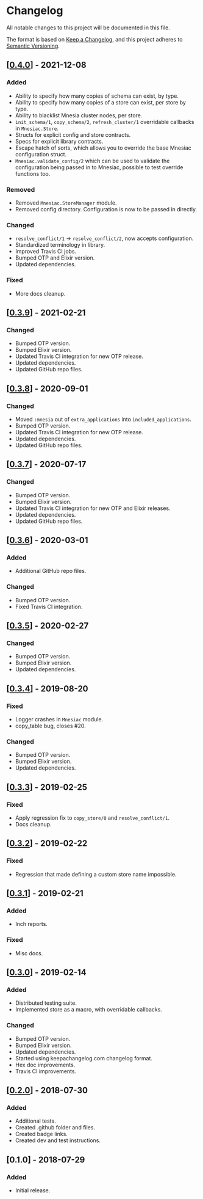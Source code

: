 # Changelog
All notable changes to this project will be documented in this file.

The format is based on [Keep a Changelog](https://keepachangelog.com/en/1.0.0/),
and this project adheres to [Semantic Versioning](https://semver.org/spec/v2.0.0.html).

## [[0.4.0]] - 2021-12-08
### Added
- Ability to specify how many copies of schema can exist, by type.
- Ability to specify how many copies of a store can exist, per store by type.
- Ability to blacklist Mnesia cluster nodes, per store.
- `init_schema/1`, `copy_schema/2`, `refresh_cluster/1` overridable callbacks in `Mnesiac.Store`.
- Structs for explicit config and store contracts.
- Specs for explicit library contracts.
- Escape hatch of sorts, which allows you to override the base Mnesiac configuration struct.
- `Mnesiac.validate_config/2` which can be used to validate the configuration being passed in to Mnesiac, possible to test override functions too.

### Removed
- Removed `Mnesiac.StoreManager` module.
- Removed config directory. Configuration is now to be passed in directly.

### Changed
- `resolve_conflict/1` -> `resolve_conflict/2`, now accepts configuration.
- Standardized terminology in library.
- Improved Travis CI jobs.
- Bumped OTP and Elixir version.
- Updated dependencies.

### Fixed
- More docs cleanup.

## [[0.3.9]] - 2021-02-21
### Changed
- Bumped OTP version.
- Bumped Elixir version.
- Updated Travis CI integration for new OTP release.
- Updated dependencies.
- Updated GitHub repo files.

## [[0.3.8]] - 2020-09-01
### Changed
- Moved `:mnesia` out of `extra_applications` into `included_applications`.
- Bumped OTP version.
- Updated Travis CI integration for new OTP release.
- Updated dependencies.
- Updated GitHub repo files.

## [[0.3.7]] - 2020-07-17
### Changed
- Bumped OTP version.
- Bumped Elixir version.
- Updated Travis CI integration for new OTP and Elixir releases.
- Updated dependencies.
- Updated GitHub repo files.

## [[0.3.6]] - 2020-03-01
### Added
- Additional GitHub repo files.

### Changed
- Bumped OTP version.
- Fixed Travis CI integration.

## [[0.3.5]] - 2020-02-27
### Changed
- Bumped OTP version.
- Bumped Elixir version.
- Updated dependencies.

## [[0.3.4]] - 2019-08-20
### Fixed
- Logger crashes in `Mnesiac` module.
- copy_table bug, closes #20.

### Changed
- Bumped OTP version.
- Bumped Elixir version.
- Updated dependencies.

## [[0.3.3]] - 2019-02-25
### Fixed
- Apply regression fix to `copy_store/0` and `resolve_conflict/1`.
- Docs cleanup.

## [[0.3.2]] - 2019-02-22
### Fixed
- Regression that made defining a custom store name impossible.

## [[0.3.1]] - 2019-02-21
### Added
- Inch reports.

### Fixed
- Misc docs.

## [[0.3.0]] - 2019-02-14
### Added
- Distributed testing suite.
- Implemented store as a macro, with overridable callbacks.

### Changed
- Bumped OTP version.
- Bumped Elixir version.
- Updated dependencies.
- Started using keepachangelog.com changelog format.
- Hex doc improvements.
- Travis CI improvements.

## [[0.2.0]] - 2018-07-30
### Added
- Additional tests.
- Created .github folder and files.
- Created badge links.
- Created dev and test instructions.

## [0.1.0] - 2018-07-29
### Added
- Initial release.

[0.4.0]: https://github.com/beardedeagle/mnesiac/compare/v0.3.9...v0.4.0
[0.3.9]: https://github.com/beardedeagle/mnesiac/compare/v0.3.8...v0.3.9
[0.3.8]: https://github.com/beardedeagle/mnesiac/compare/v0.3.7...v0.3.8
[0.3.7]: https://github.com/beardedeagle/mnesiac/compare/v0.3.6...v0.3.7
[0.3.6]: https://github.com/beardedeagle/mnesiac/compare/v0.3.5...v0.3.6
[0.3.5]: https://github.com/beardedeagle/mnesiac/compare/v0.3.4...v0.3.5
[0.3.4]: https://github.com/beardedeagle/mnesiac/compare/v0.3.3...v0.3.4
[0.3.3]: https://github.com/beardedeagle/mnesiac/compare/v0.3.2...v0.3.3
[0.3.2]: https://github.com/beardedeagle/mnesiac/compare/v0.3.1...v0.3.2
[0.3.1]: https://github.com/beardedeagle/mnesiac/compare/v0.3.0...v0.3.1
[0.3.0]: https://github.com/beardedeagle/mnesiac/compare/v0.2.0...v0.3.0
[0.2.0]: https://github.com/beardedeagle/mnesiac/compare/v0.1.0...v0.2.0
